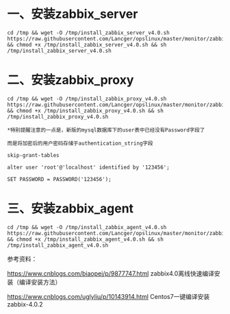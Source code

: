 # 一、安装zabbix_server

```
cd /tmp && wget -O /tmp/install_zabbix_server_v4.0.sh https://raw.githubusercontent.com/Lancger/opslinux/master/monitor/zabbix/v4.0/%E6%BA%90%E7%A0%81%E5%AE%89%E8%A3%85/install_zabbix_server_v4.0.sh && chmod +x /tmp/install_zabbix_server_v4.0.sh && sh /tmp/install_zabbix_server_v4.0.sh
```

# 二、安装zabbix_proxy
```
cd /tmp && wget -O /tmp/install_zabbix_proxy_v4.0.sh https://raw.githubusercontent.com/Lancger/opslinux/master/monitor/zabbix/v4.0/%E6%BA%90%E7%A0%81%E5%AE%89%E8%A3%85/install_zabbix_proxy_v4.0.sh && chmod +x /tmp/install_zabbix_proxy_v4.0.sh && sh /tmp/install_zabbix_proxy_v4.0.sh

*特别提醒注意的一点是，新版的mysql数据库下的user表中已经没有Password字段了

而是将加密后的用户密码存储于authentication_string字段

skip-grant-tables

alter user 'root'@'localhost' identified by '123456';

SET PASSWORD = PASSWORD('123456');
```

# 三、安装zabbix_agent
```
cd /tmp && wget -O /tmp/install_zabbix_agent_v4.0.sh https://raw.githubusercontent.com/Lancger/opslinux/master/monitor/zabbix/v4.0/%E6%BA%90%E7%A0%81%E5%AE%89%E8%A3%85/install_zabbix_agent_v4.0.sh && chmod +x /tmp/install_zabbix_agent_v4.0.sh && sh /tmp/install_zabbix_agent_v4.0.sh
```

参考资料：

https://www.cnblogs.com/biaopei/p/9877747.html zabbix4.0离线快速编译安装（编译安装方法）

https://www.cnblogs.com/uglyliu/p/10143914.html Centos7一键编译安装zabbix-4.0.2
